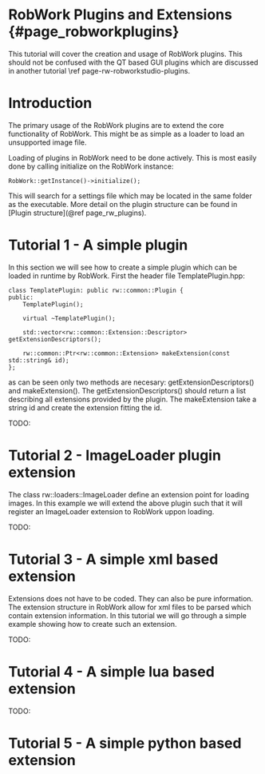 RobWork Plugins and Extensions   {#page_robworkplugins} 
===============================

This tutorial will cover the creation and usage of RobWork plugins. This should not be confused with
the QT based GUI plugins which are discussed in another tutorial \ref page-rw-robworkstudio-plugins.

# Introduction # 
The primary usage of the RobWork plugins are to extend the core functionality of RobWork. This might be
as simple as a loader to load an unsupported image file.

Loading of plugins in RobWork need to be done actively. This is most easily done by calling initialize 
on the RobWork instance:

~~~{.cpp}
RobWork::getInstance()->initialize();
~~~  

This will search for a settings file which may be located in the same folder as the executable. More 
detail on the plugin structure can be found in [Plugin structure](@ref page_rw_plugins).


# Tutorial 1 - A simple  plugin #
In this section we will see how to create a simple plugin which can be loaded in runtime by RobWork.
First the header file TemplatePlugin.hpp:

~~~{.cpp}
class TemplatePlugin: public rw::common::Plugin {
public:
    TemplatePlugin();
	
    virtual ~TemplatePlugin();

    std::vector<rw::common::Extension::Descriptor> getExtensionDescriptors();

    rw::common::Ptr<rw::common::Extension> makeExtension(const std::string& id);
};
~~~

as can be seen only two methods are necesary: getExtensionDescriptors() and makeExtension(). 
The getExtensionDescriptors() should return a list describing all extensions provided
by the plugin. The makeExtension take a string id and create the extension fitting the id. 





TODO:

# Tutorial 2 - ImageLoader plugin extension #
The class rw::loaders::ImageLoader define an extension point for loading images. In this
example we will extend the above plugin such that it will register an ImageLoader extension
to RobWork uppon loading.

TODO:

# Tutorial 3 - A simple xml based extension #
Extensions does not have to be coded. They can also be pure information. The extension structure in 
RobWork allow for xml files to be parsed which contain extension information. In this tutorial we 
will go through a simple example showing how to create such an extension.

TODO:

# Tutorial 4 - A simple lua based extension #
TODO:

# Tutorial 5 - A simple python based extension #
